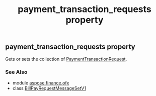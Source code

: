 ﻿---
title: payment_transaction_requests property
second_title: Aspose.Finance for Python via .NET API References
description: 
type: docs
weight: 90
url: /python-net/aspose.finance.ofx/billpayrequestmessagesetv1/payment_transaction_requests/
is_root: false
---

## payment_transaction_requests property


Gets or sets the collection of [PaymentTransactionRequest](/finance/python-net/aspose.finance.ofx.billpay/paymenttransactionrequest).

### See Also
* module [aspose.finance.ofx](../../)
* class [BillPayRequestMessageSetV1](/finance/python-net/aspose.finance.ofx/billpayrequestmessagesetv1)
